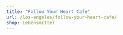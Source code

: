 ```yaml
---
title: "Follow Your Heart Cafe"
url: /los-angeles/follow-your-heart-cafe/
shop: Lebensmittel
---
```

